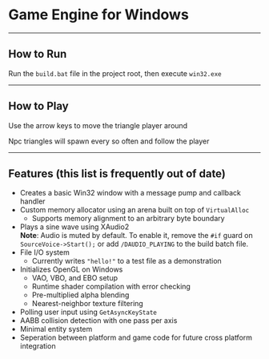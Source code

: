 # Game Engine for Windows

---

## How to Run

Run the `build.bat` file in the project root, then execute `win32.exe`

---

## How to Play
Use the arrow keys to move the triangle player around

Npc triangles will spawn every so often and follow the player

---

## Features (this list is frequently out of date)

- Creates a basic Win32 window with a message pump and callback handler
- Custom memory allocator using an arena built on top of `VirtualAlloc`
  - Supports memory alignment to an arbitrary byte boundary
- Plays a sine wave using XAudio2  
  **Note**: Audio is muted by default. To enable it, remove the `#if` guard on `SourceVoice->Start();` or add `/DAUDIO_PLAYING` to the build batch file.
- File I/O system  
  - Currently writes `"hello!"` to a test file as a demonstration
- Initializes OpenGL on Windows
  - VAO, VBO, and EBO setup  
  - Runtime shader compilation with error checking  
  - Pre-multiplied alpha blending  
  - Nearest-neighbor texture filtering
- Polling user input using `GetAsyncKeyState`
- AABB collision detection with one pass per axis
- Minimal entity system
- Seperation between platform and game code for future cross platform integration
